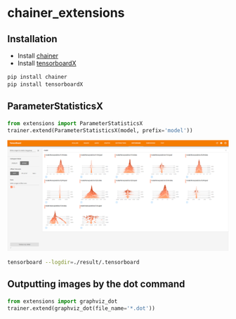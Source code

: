 # chainer_extensions

## Installation
- Install [chainer](https://github.com/chainer/chainer) 
- Install [tensorboardX](https://github.com/lanpa/tensorboard-pytorch) 
```bash
pip install chainer
pip install tensorboardX
```

## ParameterStatisticsX
```python
from extensions import ParameterStatisticsX
trainer.extend(ParameterStatisticsX(model, prefix='model'))
```

<img src='figs/parameter_statistics_x.png' width="800px"/>

```bash
tensorboard --logdir=./result/.tensorboard
```

## Outputting images by the dot command
```python
from extensions import graphviz_dot
trainer.extend(graphviz_dot(file_name='*.dot'))
```